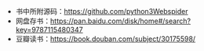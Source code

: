 * 书中所附源码：https://github.com/python3Webspider
* 网盘存书：https://pan.baidu.com/disk/home#/search?key=9787115480347
* 豆瓣读书：https://book.douban.com/subject/30175598/
